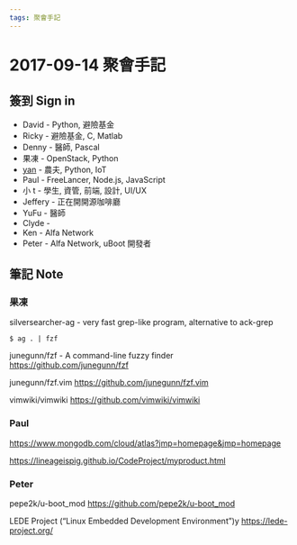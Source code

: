 ```yaml
---
tags: 聚會手記
---
```


2017-09-14 聚會手記
===

簽到 Sign in
---
- David - Python, 避險基金
- Ricky - 避險基金, C, Matlab
- Denny - 醫師, Pascal
- 果凍 - OpenStack, Python
- [yan](https://www.facebook.com/HsingYanChen) - 農夫, Python, IoT
- Paul - FreeLancer, Node.js, JavaScript
- 小 t - 學生, 資管, 前端, 設計, UI/UX
- Jeffery - 正在開開源咖啡廳
- YuFu - 醫師
- Clyde -
- Ken - Alfa Network
- Peter - Alfa Network, uBoot 開發者


筆記 Note
---

### 果凍

silversearcher-ag - very fast grep-like program, alternative to ack-grep

```
$ ag . | fzf
```

junegunn/fzf - A command-line fuzzy finder
https://github.com/junegunn/fzf

junegunn/fzf.vim
https://github.com/junegunn/fzf.vim

vimwiki/vimwiki
https://github.com/vimwiki/vimwiki

### Paul

https://www.mongodb.com/cloud/atlas?jmp=homepage&jmp=homepage

https://lineageispig.github.io/CodeProject/myproduct.html

### Peter
pepe2k/u-boot_mod
https://github.com/pepe2k/u-boot_mod

LEDE Project (“Linux Embedded Development Environment”)y
https://lede-project.org/

